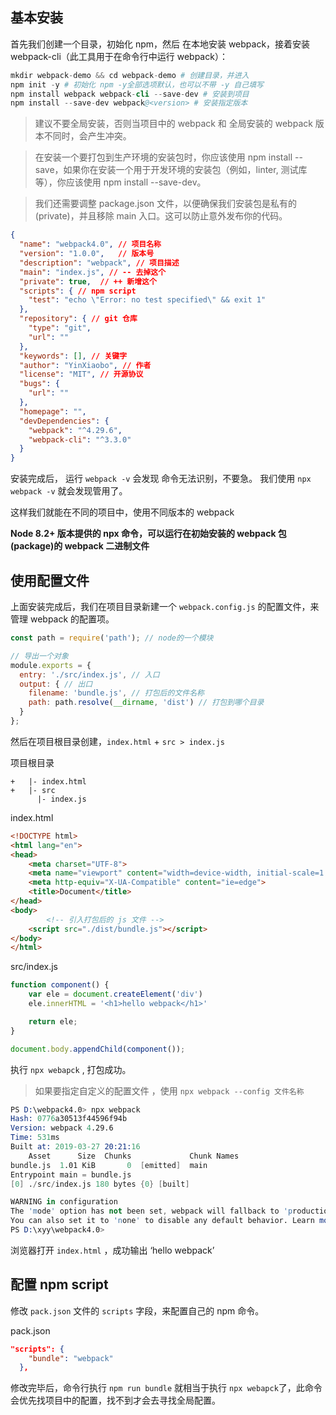 ## 基本安装
首先我们创建一个目录，初始化 npm，然后 在本地安装 webpack，接着安装 webpack-cli（此工具用于在命令行中运行 webpack）：

```s
mkdir webpack-demo && cd webpack-demo # 创建目录，并进入
npm init -y # 初始化 npm -y全部选项默认，也可以不带 -y 自己填写
npm install webpack webpack-cli --save-dev # 安装到项目
npm install --save-dev webpack@<version> # 安装指定版本
```

> 建议不要全局安装，否则当项目中的 webpack 和 全局安装的 webpack 版本不同时，会产生冲突。

> 在安装一个要打包到生产环境的安装包时，你应该使用 npm install --save，如果你在安装一个用于开发环境的安装包（例如，linter, 测试库等），你应该使用 npm install --save-dev。

> 我们还需要调整 package.json 文件，以便确保我们安装包是私有的(private)，并且移除 main 入口。这可以防止意外发布你的代码。

```json
{
  "name": "webpack4.0", // 项目名称
  "version": "1.0.0",   // 版本号
  "description": "webpack", // 项目描述
  "main": "index.js", // -- 去掉这个
  "private": true,  // ++ 新增这个
  "scripts": { // npm script
    "test": "echo \"Error: no test specified\" && exit 1"
  },
  "repository": { // git 仓库
    "type": "git",
    "url": ""
  },
  "keywords": [], // 关键字
  "author": "YinXiaobo", // 作者
  "license": "MIT", // 开源协议
  "bugs": {
    "url": ""
  },
  "homepage": "",
  "devDependencies": {
    "webpack": "^4.29.6",
    "webpack-cli": "^3.3.0"
  }
}
```


安装完成后， 运行 `webpack -v` 会发现 命令无法识别，不要急。
我们使用 `npx webpack -v` 就会发现管用了。

这样我们就能在不同的项目中，使用不同版本的 webpack

**Node 8.2+ 版本提供的 npx 命令，可以运行在初始安装的 webpack 包(package)的 webpack 二进制文件**

## 使用配置文件

上面安装完成后，我们在项目目录新建一个 `webpack.config.js` 的配置文件，来管理 webpack 的配置项。

```js
const path = require('path'); // node的一个模块

// 导出一个对象
module.exports = {
  entry: './src/index.js', // 入口
  output: { // 出口
    filename: 'bundle.js', // 打包后的文件名称
    path: path.resolve(__dirname, 'dist') // 打包到哪个目录
  }
};
```

然后在项目根目录创建，`index.html` + `src > index.js `

项目根目录
```
+   |- index.html
+   |- src
      |- index.js
```

index.html
```html
<!DOCTYPE html>
<html lang="en">
<head>
    <meta charset="UTF-8">
    <meta name="viewport" content="width=device-width, initial-scale=1.0">
    <meta http-equiv="X-UA-Compatible" content="ie=edge">
    <title>Document</title>
</head>
<body>
		<!-- 引入打包后的 js 文件 -->
    <script src="./dist/bundle.js"></script> 
</body>
</html>
```

src/index.js
```js
function component() {
    var ele = document.createElement('div')
    ele.innerHTML = '<h1>hello webpack</h1>'

    return ele;
}

document.body.appendChild(component());

```

执行 `npx webapck` , 打包成功。

> 如果要指定自定义的配置文件 ，使用 `npx webpack --config 文件名称`

```s
PS D:\webpack4.0> npx webpack
Hash: 0776a30513f44596f94b
Version: webpack 4.29.6
Time: 531ms
Built at: 2019-03-27 20:21:16
    Asset      Size  Chunks             Chunk Names
bundle.js  1.01 KiB       0  [emitted]  main
Entrypoint main = bundle.js
[0] ./src/index.js 180 bytes {0} [built]

WARNING in configuration
The 'mode' option has not been set, webpack will fallback to 'production' for this value. Set 'mode' option to 'development' or 'production' to enable defaults for each environment.
You can also set it to 'none' to disable any default behavior. Learn more: https://webpack.js.org/concepts/mode/
PS D:\xyy\webpack4.0>
```

浏览器打开 `index.html` ，成功输出 ‘hello webpack’


## 配置 npm script 

修改 `pack.json` 文件的 `scripts` 字段，来配置自己的 npm 命令。

pack.json
```json
"scripts": {
    "bundle": "webpack"
  },
```

修改完毕后，命令行执行 `npm run bundle` 就相当于执行 `npx webapck`了，此命令会优先找项目中的配置，找不到才会去寻找全局配置。